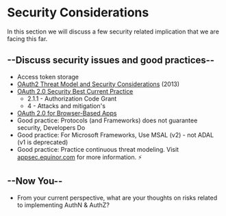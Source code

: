 # Security Considerations

In this section we will discuss a few security related implication that we are facing this far.

## --Discuss security issues and good practices--

* Access token storage
* [OAuth2 Threat Model and Security Considerations](https://datatracker.ietf.org/doc/rfc6819/) (2013)
* [OAuth 2.0 Security Best Current Practice](https://datatracker.ietf.org/doc/draft-ietf-oauth-security-topics)
  * 2.1.1 - Authorization Code Grant
  * 4 - Attacks and mitigation's
* [OAuth 2.0 for Browser-Based Apps](https://datatracker.ietf.org/doc/draft-ietf-oauth-browser-based-apps/)
* Good practice: Protocols (and Frameworks) does not guarantee security, Developers Do 
* Good practice: For Microsoft Frameworks, Use MSAL (v2) - not ADAL (v1 is deprecated)
* Good practice: Practice continuous threat modeling. Visit [appsec.equinor.com](https://appsec.equinor.com/threat-modeling/) for more information. ⚡️

## --Now You--

* From your current perspective, what are your thoughts on risks related to implementing AuthN & AuthZ?
